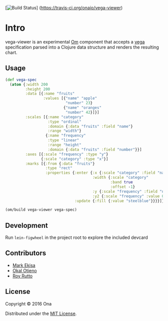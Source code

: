 [![Build Status](https://travis-ci.org/onaio/vega-viewer.svg?branch=master)]
(https://travis-ci.org/onaio/vega-viewer)

# Intro

vega-viewer is an experimental [Om](https://github.com/omcljs/om) component that
accepts a [vega](https://github.com/vega/vega) specification parsed into a
Clojure data structure and renders the resulting chart.

## Usage

```clojure
(def vega-spec
  (atom {:width 200
         :height 200
         :data [{:name "fruits"
                 :values [{"name" "apple"
                           "number" 23}
                          {"name" "oranges"
                           "number" 42}]}]
         :scales [{:name "category"
                   :type "ordinal"
                   :domain {:data "fruits" :field "name"}
                   :range "width"}
                  {:name "frequency"
                   :type "linear"
                   :range "height"
                   :domain {:data "fruits" :field "number"}}]
         :axes [{:scale "frequency" :type "y"}
                {:scale "category" :type "x"}]
         :marks [{:from {:data "fruits"}
                  :type "rect"
                  :properties {:enter {:x {:scale "category" :field "name"}
                                       :width {:scale "category"
                                               :band true
                                               :offset -1}
                                       :y {:scale "frequency" :field "number"}
                                       :y2 {:scale "frequency" :value 0}}
                               :update {:fill {:value "steelblue"}}}}]}))

(om/build vega-viewer vega-spec)
```

## Development

Run `lein-figwheel` in the project root to explore the included devcard

## Contributors

* [Mark Ekisa](https://github.com/ivermac)
* [Okal Otieno](https://github.com/okal)
* [Roy Rutto](https://github.com/royrutto)

## License

Copyright © 2016 Ona

Distributed under the [MIT License](https://opensource.org/licenses/MIT).
